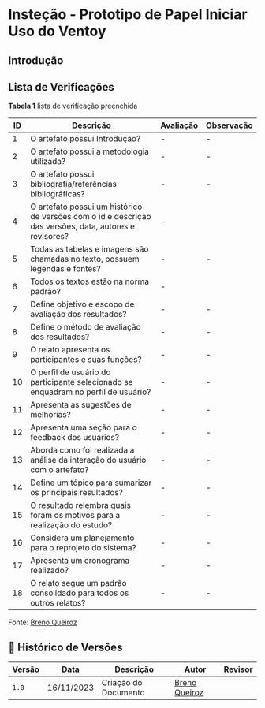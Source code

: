 # Insteção - Prototipo de Papel Iniciar Uso do Ventoy

## Introdução

## Lista de Verificações

**Tabela 1** lista de verificação preenchida

| ID | Descrição| Avaliação  | Observação|
|----|----|------------      |-----------|
| 1  | O artefato possui Introdução?| - | -|
| 2  | O artefato possui a metodologia utilizada?| -          | -|
| 3  | O artefato possui bibliografia/referências bibliográficas?| -          | -|
| 4  | O artefato possui um histórico de versões com o id e descrição das versões, data, autores e revisores?| -          ||
| 5  | Todas as tabelas e imagens são chamadas no texto, possuem legendas e fontes?| -          | -                                 
| 6  | Todos os textos estão na norma padrão?| -          ||
| 7  | Define objetivo e escopo de avaliação dos resultados?| -          | -|
| 8  | Define o método de avaliação dos resultados?| -          | -                                                                      |
| 9  | O relato apresenta os participantes e suas funções?| -          | -                                                                      |
| 10  | O perfil de usuário do participante selecionado se enquadram no perfil de usuário?| -          | -  								    |
| 11  | Apresenta as sugestões de melhorias?| -          | -  								    |
| 12  | Apresenta uma seção para o feedback dos usuários?| -          | -  								    |
| 13  | Aborda como foi realizada a análise da interação do usuário com o artefato?| -          | -  								    |
| 14  | Define um tópico para sumarizar os principais resultados?| -          | -  								    |
| 15  | O resultado relembra quais foram os motivos para a realização do estudo?| -          | -  								    |
| 16  | Considera um planejamento para o reprojeto do sistema?| -          | -  								    |
| 17  | Apresenta um cronograma realizado?| -          | -  								    |
| 18  | O relato segue um padrão consolidado para todos os outros relatos?| -          | -  								    |


Fonte: [Breno Queiroz](https://github.com/brenob6)

</center>

## 📑 Histórico de Versões

| Versão | Data       | Descrição  | Autor | Revisor |
| ------ | ---------- | ---------- | ------| --------|
| `1.0`  | 16/11/2023 | Criação do Documento | [Breno Queiroz](https://github.com/brenob6) | [](https://github.com/) |

